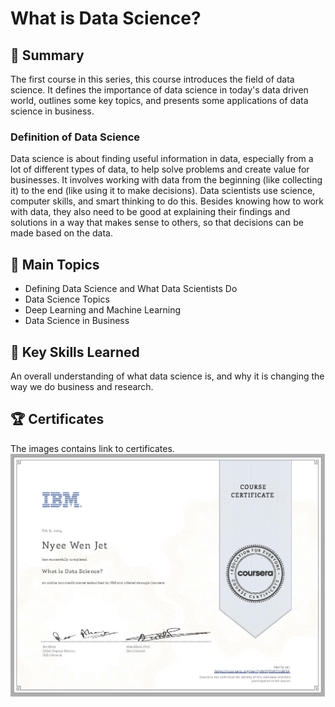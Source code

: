 # What is Data Science?

## 📄 Summary
The first course in this series, this course introduces the field of data science. It defines the importance of data science in today's data driven world, outlines some key topics, and presents some applications of data science in business.

### Definition of Data Science
Data science is about finding useful information in data, especially from a lot of different types of data, to help solve problems and create value for businesses. It involves working with data from the beginning (like collecting it) to the end (like using it to make decisions). Data scientists use science, computer skills, and smart thinking to do this. Besides knowing how to work with data, they also need to be good at explaining their findings and solutions in a way that makes sense to others, so that decisions can be made based on the data.

## 📑 Main Topics
- Defining Data Science and What Data Scientists Do
- Data Science Topics
- Deep Learning and Machine Learning
- Data Science in Business

## 🔑 Key Skills Learned
An overall understanding of what data science is, and why it is changing the way we do business and research.

## 🏆 Certificates
The images contains link to certificates.
[![](./Images/Coursera%20NVQ3SH2SSM5A.jpg)](https://www.coursera.org/account/accomplishments/verify/NVQ3SH2SSM5A)
